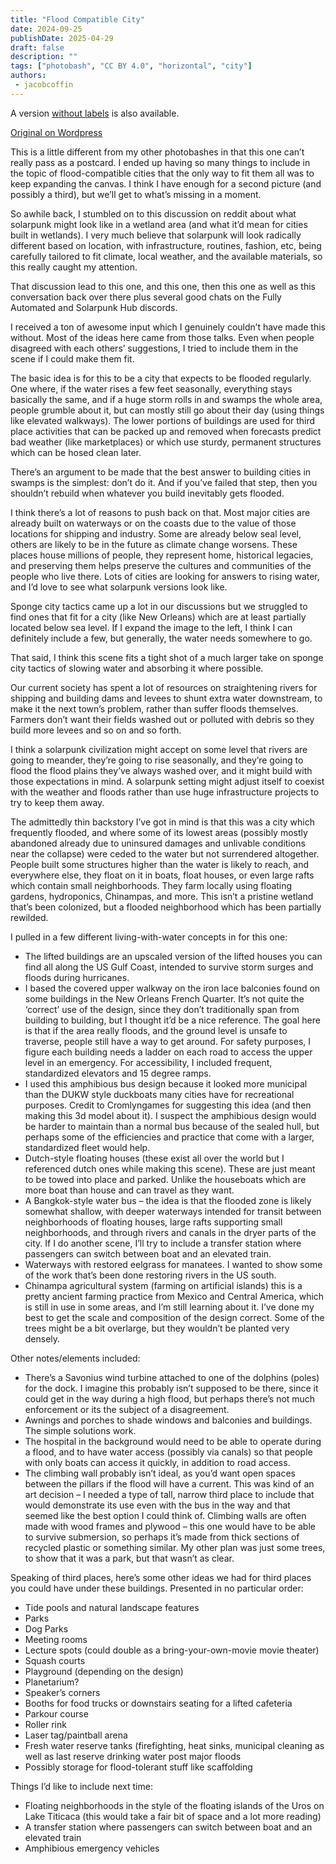 ```yaml
---
title: "Flood Compatible City"
date: 2024-09-25
publishDate: 2025-04-29
draft: false
description: ""
tags: ["photobash", "CC BY 4.0", "horizontal", "city"]
authors:
 - jacobcoffin
---
```


A version <a href="no_labels.jpg" target="_blank">without labels</a> is also available.

[Original on Wordpress](https://jacobcoffinwrites.wordpress.com/2024/09/26/flood-compatible-solarpunk-city-photobash/)

This is a little different from my other photobashes in that this one can’t really pass as a postcard. I ended up having so many things to include in the topic of flood-compatible cities that the only way to fit them all was to keep expanding the canvas. I think I have enough for a second picture (and possibly a third), but we’ll get to what’s missing in a moment.

So awhile back, I stumbled on to this discussion on reddit about what solarpunk might look like in a wetland area (and what it’d mean for cities built in wetlands). I very much believe that solarpunk will look radically different based on location, with infrastructure, routines, fashion, etc, being carefully tailored to fit climate, local weather, and the available materials, so this really caught my attention.

That discussion lead to this one, and this one, then this one as well as this conversation back over there plus several good chats on the Fully Automated and Solarpunk Hub discords.

I received a ton of awesome input which I genuinely couldn’t have made this without. Most of the ideas here came from those talks. Even when people disagreed with each others’ suggestions, I tried to include them in the scene if I could make them fit.

The basic idea is for this to be a city that expects to be flooded regularly. One where, if the water rises a few feet seasonally, everything stays basically the same, and if a huge storm rolls in and swamps the whole area, people grumble about it, but can mostly still go about their day (using things like elevated walkways). The lower portions of buildings are used for third place activities that can be packed up and removed when forecasts predict bad weather (like marketplaces) or which use sturdy, permanent structures which can be hosed clean later.

There’s an argument to be made that the best answer to building cities in swamps is the simplest: don’t do it. And if you’ve failed that step, then you shouldn’t rebuild when whatever you build inevitably gets flooded.

I think there’s a lot of reasons to push back on that. Most major cities are already built on waterways or on the coasts due to the value of those locations for shipping and industry. Some are already below seal level, others are likely to be in the future as climate change worsens. These places house millions of people, they represent home, historical legacies, and preserving them helps preserve the cultures and communities of the people who live there. Lots of cities are looking for answers to rising water, and I’d love to see what solarpunk versions look like.

Sponge city tactics came up a lot in our discussions but we struggled to find ones that fit for a city (like New Orleans) which are at least partially located below sea level. If I expand the image to the left, I think I can definitely include a few, but generally, the water needs somewhere to go.

That said, I think this scene fits a tight shot of a much larger take on sponge city tactics of slowing water and absorbing it where possible.

Our current society has spent a lot of resources on straightening rivers for shipping and building dams and levees to shunt extra water downstream, to make it the next town’s problem, rather than suffer floods themselves. Farmers don’t want their fields washed out or polluted with debris so they build more levees and so on and so forth.

I think a solarpunk civilization might accept on some level that rivers are going to meander, they’re going to rise seasonally, and they’re going to flood the flood plains they’ve always washed over, and it might build with those expectations in mind. A solarpunk setting might adjust itself to coexist with the weather and floods rather than use huge infrastructure projects to try to keep them away.

The admittedly thin backstory I’ve got in mind is that this was a city which frequently flooded, and where some of its lowest areas (possibly mostly abandoned already due to uninsured damages and unlivable conditions near the collapse) were ceded to the water but not surrendered altogether. People built some structures higher than the water is likely to reach, and everywhere else, they float on it in boats, float houses, or even large rafts which contain small neighborhoods. They farm locally using floating gardens, hydroponics, Chinampas, and more. This isn’t a pristine wetland that’s been colonized, but a flooded neighborhood which has been partially rewilded.

I pulled in a few different living-with-water concepts in for this one:

 - The lifted buildings are an upscaled version of the lifted houses you can find  all along the US Gulf Coast, intended to survive storm surges and floods during hurricanes.
 - I based the covered upper walkway on the iron lace balconies found on some buildings in the New Orleans French Quarter. It’s not quite the ‘correct’ use of the design, since they don’t traditionally span from building to building, but I thought it’d be a nice reference. The goal here is that if the area really floods, and the ground level is unsafe to traverse, people still have a way to get around. For safety purposes, I figure each building needs a ladder on each road to access the upper level in an emergency. For accessibility, I included frequent, standardized elevators and 15 degree ramps.
 - I used this amphibious bus design because it looked more municipal than the DUKW style duckboats many cities have for recreational purposes. Credit to Cromlyngames for suggesting this idea (and then making this 3d model about it). I suspect the amphibious design would be harder to maintain than a normal bus because of the sealed hull, but perhaps some of the efficiencies and practice that come with a larger, standardized fleet would help.
 - Dutch-style floating houses (these exist all over the world but I referenced dutch ones while making this scene). These are just meant to be towed into place and parked. Unlike the houseboats which are more boat than house and can travel as they want.
 - A Bangkok-style water bus – the idea is that the flooded zone is likely somewhat shallow, with deeper waterways intended for transit between neighborhoods of floating houses, large rafts supporting small neighborhoods, and through rivers and canals in the dryer parts of the city. If I do another scene, I’ll try to include a transfer station where passengers can switch between boat and an elevated train.
 - Waterways with restored eelgrass for manatees. I wanted to show some of the work that’s been done restoring rivers in the US south.
 - Chinampa agricultural system (farming on artificial islands) this is a pretty ancient farming practice from Mexico and Central America, which is still in use in some areas, and I’m still learning about it. I’ve done my best to get the scale and composition of the design correct. Some of the trees might be a bit overlarge, but they wouldn’t be planted very densely.

Other notes/elements included:

 - There’s a Savonius wind turbine attached to one of the dolphins (poles) for the dock. I imagine this probably isn’t supposed to be there, since it could get in the way during a high flood, but perhaps there’s not much enforcement or its the subject of a disagreement.
 - Awnings and porches to shade windows and balconies and buildings. The simple solutions work.
 - The hospital in the background would need to be able to operate during a flood, and to have water access (possibly via canals) so that people with only boats can access it quickly, in addition to road access.
 - The climbing wall probably isn’t ideal, as you’d want open spaces between the pillars if the flood will have a current. This was kind of an art decision – I needed a type of tall, narrow third place to include that would demonstrate its use even with the bus in the way and that seemed like the best option I could think of. Climbing walls are often made with wood frames and plywood – this one would have to be able to survive submersion, so perhaps it’s made from thick sections of recycled plastic or something similar. My other plan was just some trees, to show that it was a park, but that wasn’t as clear.

Speaking of third places, here’s some other ideas we had for third places you could have under these buildings. Presented in no particular order:

 - Tide pools and natural landscape features
 - Parks
 - Dog Parks
 - Meeting rooms
 - Lecture spots (could double as a bring-your-own-movie movie theater)
 - Squash courts
 - Playground (depending on the design)
 - Planetarium?
 - Speaker’s corners
 - Booths for food trucks or downstairs seating for a lifted cafeteria
 - Parkour course
 - Roller rink
 - Laser tag/paintball arena
 - Fresh water reserve tanks (firefighting, heat sinks, municipal cleaning as well as last reserve drinking water post major floods
 - Possibly storage for flood-tolerant stuff like scaffolding

Things I’d like to include next time:

 - Floating neighborhoods in the style of the floating islands of the Uros on Lake Titicaca (this would take a fair bit of space and a lot more reading)
 - A transfer station where passengers can switch between boat and an elevated train
 - Amphibious emergency vehicles
